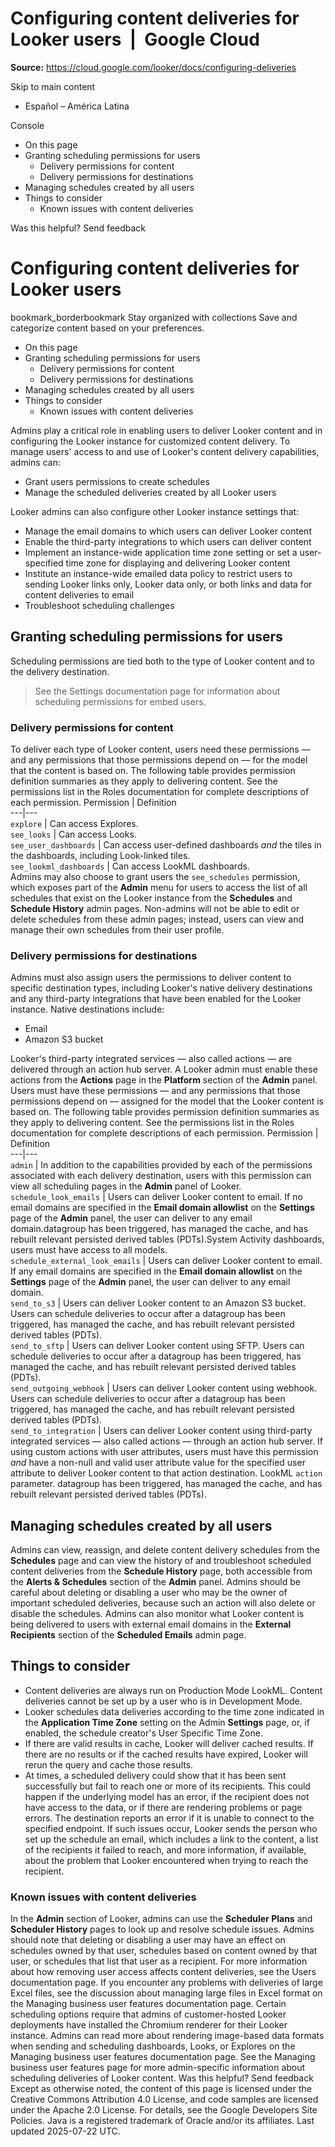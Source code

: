 # Configuring content deliveries for Looker users  |  Google Cloud

**Source:** https://cloud.google.com/looker/docs/configuring-deliveries

Skip to main content 
  * Español – América Latina

Console 


  * On this page
  * Granting scheduling permissions for users
    * Delivery permissions for content
    * Delivery permissions for destinations
  * Managing schedules created by all users
  * Things to consider
    * Known issues with content deliveries




Was this helpful?
Send feedback 
#  Configuring content deliveries for Looker users
bookmark_borderbookmark Stay organized with collections  Save and categorize content based on your preferences.
  * On this page
  * Granting scheduling permissions for users
    * Delivery permissions for content
    * Delivery permissions for destinations
  * Managing schedules created by all users
  * Things to consider
    * Known issues with content deliveries


Admins play a critical role in enabling users to deliver Looker content and in configuring the Looker instance for customized content delivery. To manage users' access to and use of Looker's content delivery capabilities, admins can:
  * Grant users permissions to create schedules
  * Manage the scheduled deliveries created by all Looker users


Looker admins can also configure other Looker instance settings that:
  * Manage the email domains to which users can deliver Looker content
  * Enable the third-party integrations to which users can deliver content
  * Implement an instance-wide application time zone setting or set a user-specified time zone for displaying and delivering Looker content
  * Institute an instance-wide emailed data policy to restrict users to sending Looker links only, Looker data only, or both links and data for content deliveries to email
  * Troubleshoot scheduling challenges


## Granting scheduling permissions for users
Scheduling permissions are tied both to the type of Looker content and to the delivery destination.
> See the Settings documentation page for information about scheduling permissions for embed users.
### Delivery permissions for content
To deliver each type of Looker content, users need these permissions — and any permissions that those permissions depend on — for the model that the content is based on.
The following table provides permission definition summaries as they apply to delivering content. See the permissions list in the Roles documentation for complete descriptions of each permission.
Permission | Definition  
---|---  
`explore` | Can access Explores.   
`see_looks` | Can access Looks.   
`see_user_dashboards` | Can access user-defined dashboards _and_ the tiles in the dashboards, including Look-linked tiles.   
`see_lookml_dashboards` | Can access LookML dashboards.   
Admins may also choose to grant users the `see_schedules` permission, which exposes part of the **Admin** menu for users to access the list of all schedules that exist on the Looker instance from the **Schedules** and **Schedule History** admin pages. Non-admins will not be able to edit or delete schedules from these admin pages; instead, users can view and manage their own schedules from their user profile.
### Delivery permissions for destinations
Admins must also assign users the permissions to deliver content to specific destination types, including Looker's native delivery destinations and any third-party integrations that have been enabled for the Looker instance. Native destinations include:
  * Email
  * Amazon S3 bucket


Looker's third-party integrated services — also called actions — are delivered through an action hub server. A Looker admin must enable these actions from the **Actions** page in the **Platform** section of the **Admin** panel.
Users must have these permissions — and any permissions that those permissions depend on — assigned for the model that the Looker content is based on.
The following table provides permission definition summaries as they apply to delivering content. See the permissions list in the Roles documentation for complete descriptions of each permission.
Permission | Definition  
---|---  
`admin` | In addition to the capabilities provided by each of the permissions associated with each delivery destination, users with this permission can view all scheduling pages in the **Admin** panel of Looker.   
`schedule_look_emails` | Users can deliver Looker content to email. If no email domains are specified in the **Email domain allowlist** on the **Settings** page of the **Admin** panel, the user can deliver to any email domain.datagroup has been triggered, has managed the cache, and has rebuilt relevant persisted derived tables (PDTs).System Activity dashboards, users must have access to all models.  
`schedule_external_look_emails` | Users can deliver Looker content to email. If any email domains are specified in the **Email domain allowlist** on the **Settings** page of the **Admin** panel, the user can deliver to any email domain.  
`send_to_s3` | Users can deliver Looker content to an Amazon S3 bucket. Users can schedule deliveries to occur after a datagroup has been triggered, has managed the cache, and has rebuilt relevant persisted derived tables (PDTs).  
`send_to_sftp` | Users can deliver Looker content using SFTP. Users can schedule deliveries to occur after a datagroup has been triggered, has managed the cache, and has rebuilt relevant persisted derived tables (PDTs).  
`send_outgoing_webhook` | Users can deliver Looker content using webhook. Users can schedule deliveries to occur after a datagroup has been triggered, has managed the cache, and has rebuilt relevant persisted derived tables (PDTs).  
`send_to_integration` | Users can deliver Looker content using third-party integrated services — also called actions — through an action hub server. If using custom actions with user attributes, users must have this permission _and_ have a non-null and valid user attribute value for the specified user attribute to deliver Looker content to that action destination. LookML `action` parameter. datagroup has been triggered, has managed the cache, and has rebuilt relevant persisted derived tables (PDTs).  
## Managing schedules created by all users
Admins can view, reassign, and delete content delivery schedules from the **Schedules** page and can view the history of and troubleshoot scheduled content deliveries from the **Schedule History** page, both accessible from the **Alerts & Schedules** section of the **Admin** panel. Admins should be careful about deleting or disabling a user who may be the owner of important scheduled deliveries, because such an action will also delete or disable the schedules.
Admins can also monitor what Looker content is being delivered to users with external email domains in the **External Recipients** section of the **Scheduled Emails** admin page.
## Things to consider
  * Content deliveries are always run on Production Mode LookML. Content deliveries cannot be set up by a user who is in Development Mode.
  * Looker schedules data deliveries according to the time zone indicated in the **Application Time Zone** setting on the Admin **Settings** page, or, if enabled, the schedule creator's User Specific Time Zone.
  * If there are valid results in cache, Looker will deliver cached results. If there are no results or if the cached results have expired, Looker will rerun the query and cache those results.
  * At times, a scheduled delivery could show that it has been sent successfully but fail to reach one or more of its recipients. This could happen if the underlying model has an error, if the recipient does not have access to the data, or if there are rendering problems or page errors. The destination reports an error if it is unable to connect to the specified endpoint. If such issues occur, Looker sends the person who set up the schedule an email, which includes a link to the content, a list of the recipients it failed to reach, and more information, if available, about the problem that Looker encountered when trying to reach the recipient.


### Known issues with content deliveries
In the **Admin** section of Looker, admins can use the **Scheduler Plans** and **Scheduler History** pages to look up and resolve schedule issues.
Admins should note that deleting or disabling a user may have an effect on schedules owned by that user, schedules based on content owned by that user, or schedules that list that user as a recipient. For more information about how removing user access affects content deliveries, see the Users documentation page.
If you encounter any problems with deliveries of large Excel files, see the discussion about managing large files in Excel format on the Managing business user features documentation page.
Certain scheduling options require that admins of customer-hosted Looker deployments have installed the Chromium renderer for their Looker instance. Admins can read more about rendering image-based data formats when sending and scheduling dashboards, Looks, or Explores on the Managing business user features documentation page.
See the Managing business user features page for more admin-specific information about scheduling deliveries of Looker content.
Was this helpful?
Send feedback 
Except as otherwise noted, the content of this page is licensed under the Creative Commons Attribution 4.0 License, and code samples are licensed under the Apache 2.0 License. For details, see the Google Developers Site Policies. Java is a registered trademark of Oracle and/or its affiliates.
Last updated 2025-07-22 UTC.


